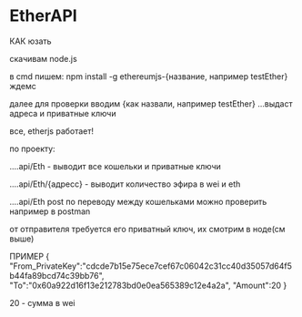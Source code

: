 # EtherAPI


КАК юзать

скачивам node.js

в cmd пишем: npm install -g ethereumjs-{название, например testEther}
ждемс

далее для проверки вводим {как назвали, например testEther}
...выдаст адреса и приватные ключи

все, etherjs работает!

по проекту:

....api/Eth   -  выводит все кошельки и приватные ключи

....api/Eth/{адресс}    -   выводит количество эфира в wei и eth

....api/Eth    post по переводу между кошельками можно проверить например в postman

от отправителя требуется его приватный ключ, их смотрим в ноде(см выше)

ПРИМЕР
{
"From_PrivateKey":"cdcde7b15e75ece7cef67c06042c31cc40d35057d64f5b44fa89bcd74c39bb76",
"To":"0x60a922d16f13e212783bd0e0ea565389c12e4a2a",
"Amount":20
}

20 - сумма в wei
